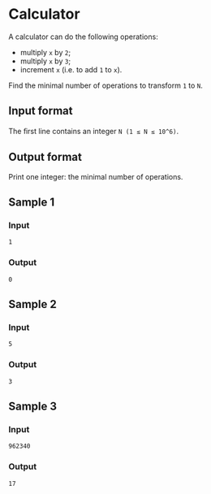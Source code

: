 # Calculator

A calculator can do the following operations:
* multiply `x` by `2`;
* multiply `x` by `3`;
* increment `x` (i.e. to add `1` to `x`).

Find the minimal number of operations to transform `1` to `N`.

## Input format
The ﬁrst line contains an integer `N (1 ≤ N ≤ 10^6)`.

## Output format
Print one integer: the minimal number of operations.

## Sample 1
### Input
```
1
```
### Output
```
0
```

## Sample 2
### Input
```
5
```
### Output
```
3
```


## Sample 3
### Input
```
962340
```
### Output
```
17
```
